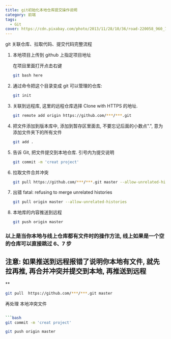 ```yaml
---
title: git初始化本地仓库提交操作说明
category: 前端
tags:
  - Git
cover: https://cdn.pixabay.com/photo/2013/11/28/10/36/road-220058_960_720.jpg
---
```


git 关联仓库、拉取代码、提交代码完整流程

  1. 本地项目上传到 github 上指定项目地址

      在项目里面打开点击右键

      ```bash
      git bash here
      ```

  2. 通过命令把这个目录变成 git 可以管理的仓库:

      ```bash
      git init
      ```

  3. 关联到远程库, 这里的远程仓库选择 Clone with HTTPS 的地址.

      ```bash
      git remote add origin https://github.com/***/***.git
      ```

  4. 把文件添加到版本库中, 添加到暂存区里面去, 不要忘记后面的小数点".", 意为添加文件夹下的所有文件

      ```bash
      git add .
      ```

  5. 告诉 Git, 把文件提交到本地仓库. 引号内为提交说明

      ```bash
      git commit -m 'creat project'
      ```

  6. 拉取文件合并冲突

      ```bash
      git pull https://github.com/***/***.git master --allow-unrelated-histories
      ```

  7. 出错 fatal: refusing to merge unrelated histories

      ```bash
      git pull origin master --allow-unrelated-histories
      ```

  8. 本地库的内容推送到远程

      ```bash
      git push origin master
      ```

### 以上是当你本地与线上仓库都有文件时的操作方法, 线上如果是一个空的仓库可以直接跳过 6、7 步

## 注意: 如果推送到远程报错了说明你本地有文件, 就先拉再推, 再合并冲突并提交到本地, 再推送到远程

**

```bash
git pull  https://github.com/***/***.git master
```

再处理 本地冲突文件

```bash

```bash
git commit -m 'creat project'
```

```bash
git push origin master
```
